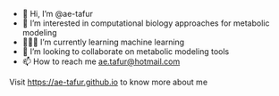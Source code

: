 - 👋 Hi, I’m @ae-tafur
- 👀 I’m interested in computational biology approaches for metabolic modeling
- 🧑🏻‍💻 I’m currently learning machine learning 
- 🦾 I’m looking to collaborate on metabolic modeling tools
- 📫 How to reach me ae.tafur@hotmail.com

Visit https://ae-tafur.github.io to know more about me
<!---
ae-tafur/ae-tafur is a ✨ special ✨ repository because its `README.md` (this file) appears on your GitHub profile.
You can click the Preview link to take a look at your changes.
--->
